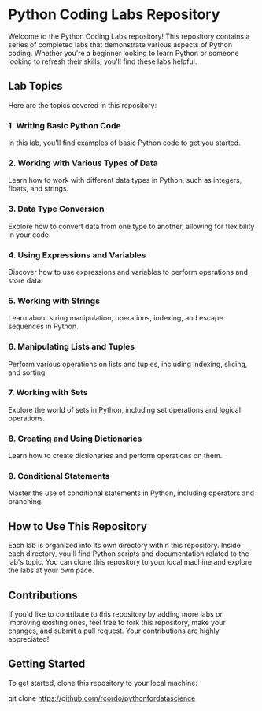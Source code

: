 # Python Coding Labs Repository

Welcome to the Python Coding Labs repository! This repository contains a series of completed labs that demonstrate various aspects of Python coding. Whether you're a beginner looking to learn Python or someone looking to refresh their skills, you'll find these labs helpful.

## Lab Topics

Here are the topics covered in this repository:

### 1. Writing Basic Python Code

In this lab, you'll find examples of basic Python code to get you started.

### 2. Working with Various Types of Data

Learn how to work with different data types in Python, such as integers, floats, and strings.

### 3. Data Type Conversion

Explore how to convert data from one type to another, allowing for flexibility in your code.

### 4. Using Expressions and Variables

Discover how to use expressions and variables to perform operations and store data.

### 5. Working with Strings

Learn about string manipulation, operations, indexing, and escape sequences in Python.

### 6. Manipulating Lists and Tuples

Perform various operations on lists and tuples, including indexing, slicing, and sorting.

### 7. Working with Sets

Explore the world of sets in Python, including set operations and logical operations.

### 8. Creating and Using Dictionaries

Learn how to create dictionaries and perform operations on them.

### 9. Conditional Statements

Master the use of conditional statements in Python, including operators and branching.

## How to Use This Repository

Each lab is organized into its own directory within this repository. Inside each directory, you'll find Python scripts and documentation related to the lab's topic. You can clone this repository to your local machine and explore the labs at your own pace.

## Contributions

If you'd like to contribute to this repository by adding more labs or improving existing ones, feel free to fork this repository, make your changes, and submit a pull request. Your contributions are highly appreciated!

## Getting Started

To get started, clone this repository to your local machine:


git clone https://github.com/rcordo/pythonfordatascience
